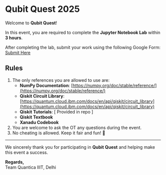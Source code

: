 # Qubit Quest 2025

Welcome to **Qubit Quest**! 

In this event, you are required to complete the **Jupyter Notebook Lab** within **3 hours**.  

After completing the lab, submit your work using the following Google Form: [Submit Here](https://docs.google.com/forms/d/e/1FAIpQLSfsEQkWK6E92NbCyWVJ2sDMWUwVwg3a8XKqE9SOBeP5jCTEYg/viewform)


## Rules
1. The only references you are allowed to use are:
   - **NumPy Documentation**: [https://numpy.org/doc/stable/reference/](https://numpy.org/doc/stable/reference/)
   - **Qiskit Circuit Library**: [https://quantum.cloud.ibm.com/docs/en/api/qiskit/circuit_library](https://quantum.cloud.ibm.com/docs/en/api/qiskit/circuit_library)
   - **Qiskit Tutorials**: [ Provided in repo ]
   - **Qiskit Textbook**
   - **Xanadu Codebook**
2. You are welcome to ask the OT any questions during the event.
3. No cheating is allowed. Keep it fair and fun! 🎯

---

We sincerely thank you for participating in **Qubit Quest** and helping make this event a success.  

**Regards,**  
Team Quantica
IIIT, Delhi
